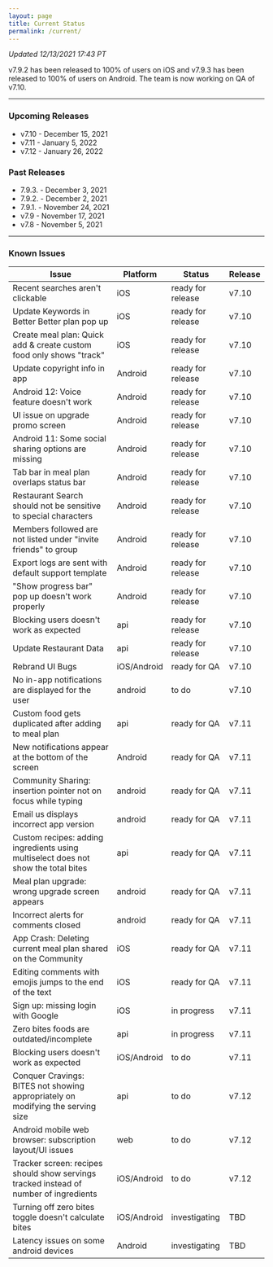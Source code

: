 ```yaml
---
layout: page
title: Current Status
permalink: /current/
---
```


_Updated 12/13/2021 17:43 PT_

v7.9.2 has been released to 100% of users on iOS and v7.9.3 has been released to 100% of users on Android. The team is now working on QA of v7.10.

***

### Upcoming Releases
- v7.10   - December 15, 2021
- v7.11   - January 5, 2022
- v7.12   - January 26, 2022
 
### Past Releases
- 7.9.3.  - December 3, 2021
- 7.9.2.  - December 2, 2021
- 7.9.1.  - November 24, 2021
- v7.9    - November 17, 2021
- v7.8    - November 5, 2021

***

### Known Issues

|Issue                          |Platform   | Status    | Release           |
| ---                           | ---       | ---       | ---               |
|Recent searches aren't clickable|iOS|ready for release| v7.10|
|Update Keywords in Better Better plan pop up|iOS|ready for release | v7.10|
|Create meal plan: Quick add & create custom food only shows "track"|iOS|ready for release| v7.10|
|Update copyright info in app|Android|ready for release | v7.10|
|Android 12: Voice feature doesn't work|Android|ready for release | v7.10|
|UI issue on upgrade promo screen |Android|ready for release| v7.10|
|Android 11: Some social sharing options are missing|Android|ready for release| v7.10|
|Tab bar in meal plan overlaps status bar |Android|ready for release | v7.10|
|Restaurant Search should not be sensitive to special characters|Android|ready for release| v7.10|
|Members followed are not listed under "invite friends" to group|Android|ready for release| v7.10|
|Export logs are sent with default support template|Android|ready for release| v7.10|
|"Show progress bar" pop up doesn't work properly|Android|ready for release| v7.10|
|Blocking users doesn't work as expected|api|ready for release| v7.10|
|Update Restaurant Data|api|ready for release | v7.10|
|Rebrand UI Bugs |iOS/Android|ready for QA | v7.10|
|No in-app notifications are displayed for the user|android|to do| v7.10|
|Custom food gets duplicated after adding to meal plan|api|ready for QA| v7.11|
|New notifications appear at the bottom of the screen |Android|ready for QA| v7.11|
|Community Sharing: insertion pointer not on focus while typing|android|ready for QA| v7.11|
|Email us displays incorrect app version|android|ready for QA| v7.11|
|Custom recipes: adding ingredients using multiselect does not show the total bites|api|ready for QA| v7.11|
|Meal plan upgrade: wrong upgrade screen appears|android|ready for QA| v7.11|
|Incorrect alerts for comments closed|android|ready for QA| v7.11|
|App Crash: Deleting current meal plan shared on the Community |iOS|ready for QA | v7.11|
|Editing comments with emojis jumps to the end of the text|iOS|ready for QA| v7.11|
|Sign up: missing login with Google|iOS|in progress| v7.11|
|Zero bites foods are outdated/incomplete|api|in progress| v7.11|
|Blocking users doesn't work as expected|iOS/Android|to do| v7.11|
|Conquer Cravings: BITES not showing appropriately on modifying the serving size|api|to do| v7.12|
|Android mobile web browser: subscription layout/UI issues|web|to do| v7.12|
|Tracker screen: recipes should show servings tracked instead of number of ingredients|iOS/Android|to do| v7.12|
|Turning off zero bites toggle doesn't calculate bites|iOS/Android|investigating| TBD|
|Latency issues on some android devices|Android|investigating| TBD|

